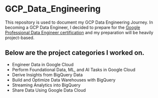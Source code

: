 # GCP_Data_Engineering
This repository is used to document my GCP Data Engineering Journey. In becoming a GCP Data Engineer, I decided to prepare for the [Google Professional Data Engineer certification](https://cloud.google.com/learn/certification/data-engineer) and my preparation will be heavily project-based. 

## Below are the project categories I worked on.
* Engineer Data in Google Cloud
* Perform Foundational Data, ML, and AI Tasks in Google Cloud
* Derive Insights from BigQuery Data
* Build and Optimize Data Warehouses with BigQuery
* Streaming Analytics into BigQuery
* Share Data Using Google Data Cloud
